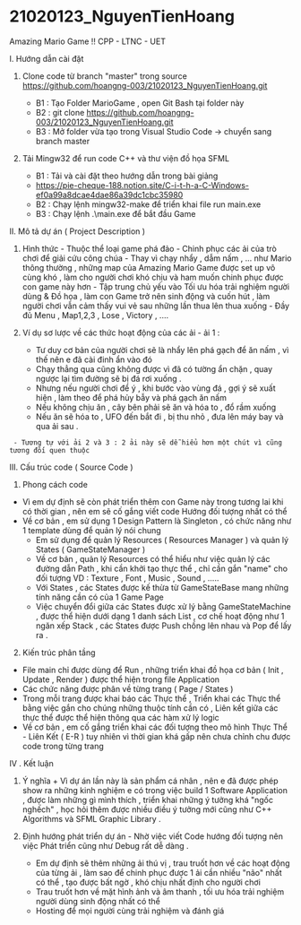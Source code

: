 # 21020123_NguyenTienHoang
Amazing Mario Game !! CPP - LTNC - UET

I. Hướng dẫn cài đặt 
 1. Clone code từ branch "master" trong source https://github.com/hoangng-003/21020123_NguyenTienHoang.git
    - B1 : Tạo Folder MarioGame , open Git Bash tại folder này
    - B2 : git clone https://github.com/hoangng-003/21020123_NguyenTienHoang.git
    - B3 : Mở folder vừa tạo trong Visual Studio Code -> chuyển sang branch master
   
 2. Tải Mingw32 để run code C++ và thư viện đồ họa SFML
    - B1 : Tải và cài đặt theo hướng dẫn trong bài giảng
    - https://pie-cheque-188.notion.site/C-i-t-h-a-C-Windows-ef0a99a8dcae4dae86a39dc1cbc35980
    - B2 : Chạy lệnh mingw32-make để triển khai file run main.exe 
    - B3 : Chạy lệnh .\main.exe để bắt đầu Game
   
II. Mô tả dự án ( Project Description )
   1. Hình thức
     - Thuộc thể loại game phá đảo
     - Chinh phục các ải của trò chơi để giải cứu công chúa
     - Thay vì chạy nhẩy , dẫm nấm , ... như Mario thông thường , những map của Amazing Mario Game được set up vô cùng khó , làm cho người chơi khó chịu và ham muốn chinh phục được con game này hơn 
     - Tập trung chủ yếu vào Tối ưu hóa trải nghiệm người dùng & Đồ họa , làm con Game trở nên sinh động và cuốn hút , làm người chơi vẫn cảm thấy vui vẻ sau những lần thua lên thua xuống
     - Đầy đủ Menu , Map1,2,3 , Lose , Victory , ....
   
   2. Ví dụ sơ lược về các thức hoạt động của các ải
     - ải 1 : 
      + Tư duy cơ bản của người chơi sẽ là nhẩy lên phá gạch để ăn nấm , vì thế nên e đã cài đinh ẩn vào đó
      + Chạy thẳng qua cũng không được vì đã có tường ẩn chặn , quay ngược lại tìm đường sẽ bị đá rơi xuống .
      + Nhưng nếu người chơi để ý , khi bước vào vùng đá , gợi ý sẽ xuất hiện , làm theo để phá hủy bẫy và phá gạch ăn nấm
      + Nếu không chịu ăn , cây bên phải sẽ ăn và hóa to , đổ rầm xuống 
      + Nếu ăn sẽ hóa to , UFO đến bắt đi , bị thu nhỏ , đưa lên máy bay và qua ải sau .
     
     - Tương tự với ải 2 và 3 : 2 ải này sẽ dễ hiểu hơn một chút vì cũng tương đối quen thuộc       
     
III. Cấu trúc code ( Source Code )
  1. Phong cách code
 
  - Vì em dự định sẽ còn phát triển thêm con Game này trong tương lai khi có thời gian , nên em sẽ cố gắng viết code Hướng đối tượng nhất có thể
  - Về cơ bản , em sử dụng 1 Design Pattern là Singleton , có chức năng như 1 template dùng để quản lý nói chung
    + Em sử dụng để quản lý Resources ( Resources Manager ) và quản lý States ( GameStateManager )
    + Về cơ bản , quản lý Resources có thể hiểu như việc quản lý các đường dẫn Path , khi cần khởi tạo thực thể , chỉ cần gắn "name" cho đối tượng
              VD : Texture , Font , Music , Sound , .....
    + Với States , các States được kế thừa từ GameStateBase mang những tính năng cần có của 1 Game Page
    + Việc chuyển đổi giữa các States được xử lý bằng GameStateMachine , được thể hiện dưới dạng 1 danh sách List , cơ chế hoạt động như 1 ngăn xếp Stack , các States được Push chồng lên nhau và Pop để lấy ra .
  
  2. Kiến trúc phân tầng 
  
  - File main chỉ được dùng để Run , những triển khai đồ họa cơ bản ( Init , Update , Render ) được thể hiện trong file Application
  - Các chức năng được phân về từng trang ( Page / States )
  - Trong mỗi trang được khai báo các Thực thể , Triển khai các Thực thể bằng việc gắn cho chúng những thuộc tính cần có , Liên kết giữa các thực thể được thể hiện thông qua các hàm xử lý logic
  - Về cơ bản , em cố gắng triển khai các đối tượng theo mô hình Thực Thể - Liên Kết ( E-R ) tuy nhiên vì thời gian khá gấp nên chưa chỉnh chu được code trong từng trang

IV . Kết luận
  1. Ý nghĩa
    + Vì dự án lần này là sản phẩm cá nhân , nên e đã được phép show ra những kinh nghiệm e có trong việc build 1 Software Application , được làm những gì mình thích , triển khai những ý tưởng khá "ngốc nghếch" , học hỏi thêm được nhiều điều ý tưởng mới cũng như C++ Algorithms và SFML Graphic Library .
   
  2. Định hướng phát triển dự án
    - Nhờ việc viết Code hướng đối tượng nên việc Phát triển cũng như Debug rất dễ dàng .
      + Em dự định sẽ thêm những ải thú vị , trau truốt hơn về các hoạt động của từng ải , làm sao để chinh phục được 1 ải cần nhiều "não" nhất có thể , tạo được bất ngờ , khó chịu nhất định cho người chơi 
      + Trau truốt hơn về mặt hình ảnh và âm thanh , tối ưu hóa trải nghiệm người dùng sinh động nhất có thể
      + Hosting để mọi người cùng trải nghiệm và đánh giá 
    
